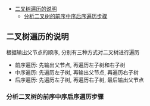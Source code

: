 <!-- TOC -->

- [二叉树遍历的说明](#%E4%BA%8C%E5%8F%89%E6%A0%91%E9%81%8D%E5%8E%86%E7%9A%84%E8%AF%B4%E6%98%8E)
    - [分析二叉树的前序中序后序遍历步骤](#%E5%88%86%E6%9E%90%E4%BA%8C%E5%8F%89%E6%A0%91%E7%9A%84%E5%89%8D%E5%BA%8F%E4%B8%AD%E5%BA%8F%E5%90%8E%E5%BA%8F%E9%81%8D%E5%8E%86%E6%AD%A5%E9%AA%A4)

<!-- /TOC -->

## 二叉树遍历的说明
根据输出父节点的顺序, 分别有三种方式对二叉树进行遍历
- 前序遍历: 先输出父节点, 再遍历左子树和右子树
- 中序遍历: 先遍历左子树, 再输出父节点, 再遍历右子树
- 后序遍历: 先遍历左子树, 再遍历右子树, 最后输出父节点

### 分析二叉树的前序中序后序遍历步骤